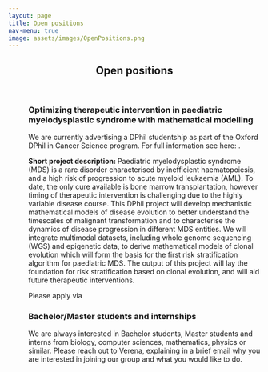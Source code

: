 ```yaml
---
layout: page
title: Open positions
nav-menu: true
image: assets/images/OpenPositions.png
---
```


<!-- Main -->
<div id="main" class="alt">

<!-- One -->
<section id="one">
	<div class="inner">
		<header class="major">
			<h1>Open positions</h1>
		</header>

<!-- Content -->

<dl>
	<dd>
		<h3>Optimizing therapeutic intervention in paediatric myelodysplastic syndrome with mathematical modelling</h3>
	<p>We are currently advertising a DPhil studentship as part of the Oxford DPhil in Cancer Science program. For full information see here: <a href="https://www.cancer.ox.ac.uk/study"></a>. </p>
	<p><b>Short project description: </b>Paediatric myelodysplastic syndrome (MDS) is a rare disorder characterised by inefficient haematopoiesis, and a high risk of progression to acute myeloid leukaemia (AML). To date, the only cure available is bone marrow transplantation, however timing of therapeutic intervention is challenging due to the highly variable disease course. This DPhil project will develop mechanistic mathematical models of disease evolution to better understand the timescales of malignant transformation and to characterise the dynamics of disease progression in different MDS entities. We will integrate multimodal datasets, including whole genome sequencing (WGS) and epigenetic data, to derive mathematical models of clonal evolution which will form the basis for the first risk stratification algorithm for paediatric MDS. The output of this project will lay the foundation for risk stratification based on clonal evolution, and will aid future therapeutic interventions.</p>
	<p>Please apply via <a href="https://www.cancer.ox.ac.uk/study"></a></p>
	<h3>Bachelor/Master students and internships</h3>
			<p>We are always interested in Bachelor students, Master students and interns from biology, computer sciences, mathematics, physics or similar. Please reach out to Verena, explaining in a brief email why you are interested in joining our group and what you would like to do.</p>
		<!--<p>We currently do not have any open positions. However, we are always interested in Bachelor students, Master students and interns from biology, computer sciences, mathematics, physics or similar. Please reach out to Verena, explaining in a brief email why you are interested in joining our group and what you would like to do.</p>-->
	</dd>
</dl>

</div>

</section>

</div>
